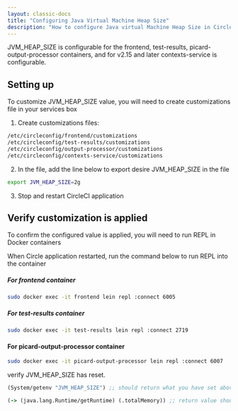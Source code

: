 ```yaml
---
layout: classic-docs
title: "Configuring Java Virtual Machine Heap Size"
description: "How to configure Java virtual Machine Heap Size in CircleCI Server."
---
```

JVM_HEAP_SIZE is configurable for the frontend, test-results, picard-output-processor containers, and for v2.15 and later contexts-service is configurable.

## Setting up

To customize JVM_HEAP_SIZE value, you will need to create customizations file in your services box

1. Create customizations files:

```sh
/etc/circleconfig/frontend/customizations
/etc/circleconfig/test-results/customizations
/etc/circleconfig/output-processor/customizations
/etc/circleconfig/contexts-service/customizations
```

2. In the file, add the line below to export desire JVM_HEAP_SIZE in the file

```sh
export JVM_HEAP_SIZE=2g
```

3. Stop and restart CircleCI application

## Verify customization is applied

To confirm the configured value is applied, you will need to run REPL in Docker containers

When Circle application restarted, run the command below to run REPL into the container

##### For frontend container

```sh
sudo docker exec -it frontend lein repl :connect 6005
```

##### For test-results container

```sh
sudo docker exec -it test-results lein repl :connect 2719
```

#### For picard-output-processor container

```sh
sudo docker exec -it picard-output-processor lein repl :connect 6007
```

verify JVM_HEAP_SIZE has reset.

```clojure
(System/getenv "JVM_HEAP_SIZE") ;; should return what you have set above
```

```clojure
(-> (java.lang.Runtime/getRuntime) (.totalMemory)) ;; return value should match with JVM_HEAP_SIZE
```